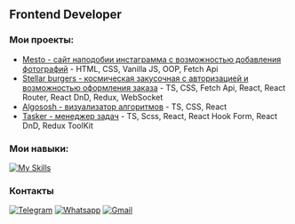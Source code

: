## Frontend Developer

### Мои проекты: 
- [Mesto - сайт наподобии инстаграмма с возможностью добавления фотографий](https://github.com/edgar-ianke/mesto-project) - HTML, CSS, Vanilla JS, OOP, Fetch Api
- [Stellar burgers - космическая закусочная с авторизацией и возможностью оформления заказа](https://github.com/edgar-ianke/react-stellar-burger) - TS, CSS, Fetch Api, React, React  Router, React DnD, Redux, WebSocket
- [Algososh - визуализатор алгоритмов](https://github.com/edgar-ianke/algososh) - TS, CSS, React
- [Tasker - менеджер задач](https://github.com/edgar-ianke/pet-proj-task-manager) - TS, Scss, React, React Hook Form, React DnD, Redux ToolKit
### Мои навыки:
[![My Skills](https://skillicons.dev/icons?i=js,ts,html,css,scss,react,redux,cypress,git,figma,materialui)](https://skillicons.dev)

### Контакты
[![Telegram](https://img.shields.io/badge/Telegram-2CA5E0?style=for-the-badge&logo=telegram&logoColor=white)](https://t.me/edgy_29)
[![Whatsapp](https://img.shields.io/badge/WhatsApp-25D366?style=for-the-badge&logo=whatsapp&logoColor=white)](https://wa.me/79933642754)
[![Gmail](https://img.shields.io/badge/Gmail-D14836?style=for-the-badge&logo=gmail&logoColor=white)](mailto:vatetada@gmail.com)

